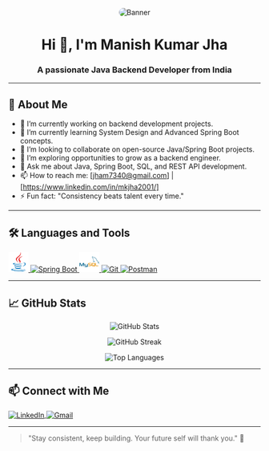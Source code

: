 <!-- Banner Image -->
<p align="center">
  <img 
    src="https://img.freepik.com/free-vector/website-designer-concept-illustration_114360-4449.jpg?t=st=1745755393~exp=1745758993~hmac=15ed354a042eb1b0690e229ac1664406a927f74b110b82a7e00b80849445665c&w=900" 
    alt="Banner" 
    width="1000px"
    height="200px"
    style="object-fit: cover; border-radius: 10px;"
  />
</p>

<h1 align="center">Hi 👋, I'm Manish Kumar Jha</h1>
<h3 align="center">A passionate Java Backend Developer from India</h3>


---

## 🚀 About Me
- 🔭 I’m currently working on backend development projects.
- 🌱 I’m currently learning System Design and Advanced Spring Boot concepts.
- 👯 I’m looking to collaborate on open-source Java/Spring Boot projects.
- 🤔 I’m exploring opportunities to grow as a backend engineer.
- 💬 Ask me about Java, Spring Boot, SQL, and REST API development.
- 📫 How to reach me: [jham7340@gmail.com] | [https://www.linkedin.com/in/mkjha2001/]
- ⚡ Fun fact: "Consistency beats talent every time."

---

## 🛠️ Languages and Tools

<p align="left">
  <a href="https://www.java.com/" target="_blank"> 
    <img src="https://raw.githubusercontent.com/devicons/devicon/master/icons/java/java-original.svg" alt="Java" width="40" height="40"/> 
  </a> 
  <a href="https://spring.io/" target="_blank"> 
    <img src="https://www.vectorlogo.zone/logos/springio/springio-icon.svg" alt="Spring Boot" width="40" height="40"/> 
  </a> 
  <a href="https://www.mysql.com/" target="_blank"> 
    <img src="https://raw.githubusercontent.com/devicons/devicon/master/icons/mysql/mysql-original-wordmark.svg" alt="MySQL" width="40" height="40"/> 
  </a> 
  <a href="https://git-scm.com/" target="_blank"> 
    <img src="https://www.vectorlogo.zone/logos/git-scm/git-scm-icon.svg" alt="Git" width="40" height="40"/> 
  </a> 
  <a href="https://postman.com" target="_blank"> 
    <img src="https://www.vectorlogo.zone/logos/getpostman/getpostman-icon.svg" alt="Postman" width="40" height="40"/> 
  </a> 
</p>

---

## 📈 GitHub Stats

<p align="center">
  <img src="https://github-readme-stats.vercel.app/api?username=[your-github-username]&show_icons=true&theme=tokyonight" alt="GitHub Stats" />
</p>

<p align="center">
  <img src="https://github-readme-streak-stats.herokuapp.com/?user=[your-github-username]&theme=tokyonight" alt="GitHub Streak" />
</p>

<p align="center">
  <img src="https://github-readme-stats.vercel.app/api/top-langs/?username=[your-github-username]&layout=compact&theme=tokyonight" alt="Top Languages" />
</p>

---

## 📫 Connect with Me

<p align="left">
  <a href="https://linkedin.com/in/your-linkedin-profile" target="blank">
    <img align="center" src="https://cdn.jsdelivr.net/npm/simple-icons@v3/icons/linkedin.svg" alt="LinkedIn" height="30" width="40" />
  </a>
  <a href="mailto:your-email@example.com" target="blank">
    <img align="center" src="https://cdn.jsdelivr.net/npm/simple-icons@v3/icons/gmail.svg" alt="Gmail" height="30" width="40" />
  </a>
</p>

---

> "Stay consistent, keep building. Your future self will thank you." 🚀



